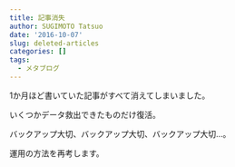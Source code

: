 ```yaml
---
title: 記事消失
author: SUGIMOTO Tatsuo
date: '2016-10-07'
slug: deleted-articles
categories: []
tags:
  - メタブログ
---
```


1か月ほど書いていた記事がすべて消えてしまいました。

いくつかデータ救出できたものだけ復活。

バックアップ大切、バックアップ大切、バックアップ大切…。

運用の方法を再考します。